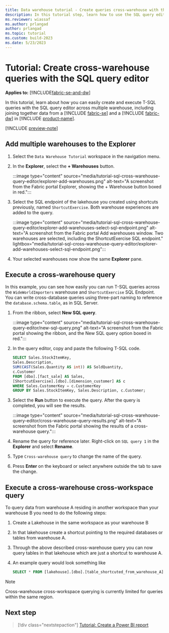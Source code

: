 ```yaml
---
title: Data warehouse tutorial - Create queries cross-warehouse with the SQL query editor
description: In this tutorial step, learn how to use the SQL query editor to write cross-warehouse queries.
ms.reviewer: wiassaf
ms.author: prlangad
author: prlangad
ms.topic: tutorial
ms.custom: build-2023
ms.date: 5/23/2023
---
```


# Tutorial: Create cross-warehouse queries with the SQL query editor

**Applies to:** [!INCLUDE[fabric-se-and-dw](includes/applies-to-version/fabric-se-and-dw.md)]

In this tutorial, learn about how you can easily create and execute T-SQL queries with the SQL query editor across multiple warehouse, including joining together data from a [!INCLUDE [fabric-se](includes/fabric-se.md)] and a [!INCLUDE [fabric-dw](includes/fabric-dw.md)] in [!INCLUDE [product-name](../includes/product-name.md)].

[!INCLUDE [preview-note](../includes/preview-note.md)]

## Add multiple warehouses to the Explorer

1. Select the `Data Warehouse Tutorial` workspace in the navigation menu.
1. In the **Explorer**, select the **+ Warehouses** button.

    :::image type="content" source="media/tutorial-sql-cross-warehouse-query-editor/explorer-add-warehouses.png" alt-text="A screenshot from the Fabric portal Explorer, showing the + Warehouse button boxed in red.":::

1. Select the SQL endpoint of the lakehouse you created using shortcuts previously, named `ShortcutExercise`. Both warehouse experiences are added to the query.

    :::image type="content" source="media/tutorial-sql-cross-warehouse-query-editor/explorer-add-warehouses-select-sql-endpoint.png" alt-text="A screenshot from the Fabric portal Add warehouses window. Two warehouses are selected, including the ShortcutExercise SQL endpoint." lightbox="media/tutorial-sql-cross-warehouse-query-editor/explorer-add-warehouses-select-sql-endpoint.png":::

1. Your selected warehouses now show the same **Explorer** pane.

## Execute a cross-warehouse query

In this example, you can see how easily you can run T-SQL queries across the `WideWorldImporters` warehouse and `ShortcutExercise` SQL Endpoint. You can write cross-database queries using three-part naming to reference the `database.schema.table`, as in SQL Server.

1. From the ribbon, select **New SQL query**.

    :::image type="content" source="media/tutorial-sql-cross-warehouse-query-editor/new-sql-query.png" alt-text="A screenshot from the Fabric portal showing the ribbon, and the New SQL query option boxed in red.":::

1. In the query editor, copy and paste the following T-SQL code.

    ```sql
    SELECT Sales.StockItemKey, 
    Sales.Description, 
    SUM(CAST(Sales.Quantity AS int)) AS SoldQuantity, 
    c.Customer
    FROM [dbo].[fact_sale] AS Sales,
    [ShortcutExercise].[dbo].[dimension_customer] AS c
    WHERE Sales.CustomerKey = c.CustomerKey
    GROUP BY Sales.StockItemKey, Sales.Description, c.Customer;
    ```

1. Select the **Run** button to execute the query. After the query is completed, you will see the results.

    :::image type="content" source="media/tutorial-sql-cross-warehouse-query-editor/cross-warehouse-query-results.png" alt-text="A screenshot from the Fabric portal showing the results of a cross-warehouse query.":::

1. Rename the query for reference later. Right-click on `SQL query 1` in the **Explorer** and select **Rename**.
1. Type `Cross-warehouse query` to change the name of the query.
1. Press **Enter** on the keyboard or select anywhere outside the tab to save the change.

## Execute a cross-warehouse cross-workspace query

To query data from warehouse A residing in another workspace than your warehouse B you need to do the following steps:
1. Create a Lakehouse in the same workspace as your warehouse B
1. In that lakehouse create a shortcut pointing to the required databases or tables from warehouse A.
1. Through the above described cross-warehouse query you can now query tables in that lakehouse which are just a shortcut to warehouse A.
1. An example query would look something like
   
    ```sql
    SELECT * FROM [lakehouse].[dbo].[table_shortcuted_from_warehouse_A]
    ```
> [!NOTE]
> Cross-warehouse cross-workspace querying is currently limited for queries within the same region.

## Next step

> [!div class="nextstepaction"]
> [Tutorial: Create a Power BI report](tutorial-power-bi-report.md)
